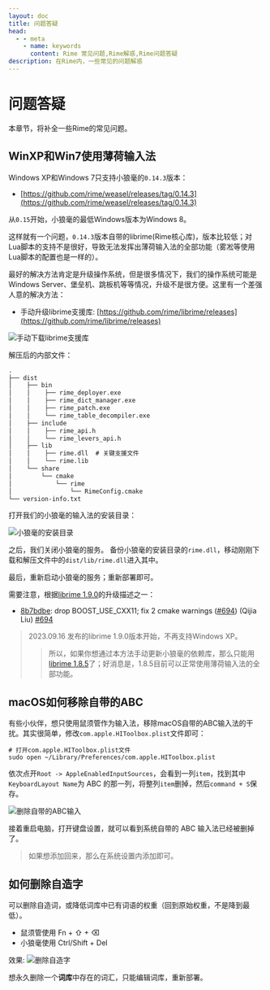 ```yaml
---
layout: doc
title: 问题答疑
head:
  - - meta
    - name: keywords
      content: Rime 常见问题,Rime解惑,Rime问题答疑
description: 在Rime内，一些常见的问题解惑
---
```

# 问题答疑

本章节，将补全一些Rime的常见问题。

## WinXP和Win7使用薄荷输入法
Windows XP和Windows 7只支持小狼毫的`0.14.3`版本：
- [https://github.com/rime/weasel/releases/tag/0.14.3](https://github.com/rime/weasel/releases/tag/0.14.3)

从`0.15`开始，小狼毫的最低Windows版本为Windows 8。

这样就有一个问题，`0.14.3`版本自带的librime(Rime核心库)，版本比较低；对Lua脚本的支持不是很好，导致无法发挥出薄荷输入法的全部功能（雾凇等使用Lua脚本的配置也是一样的）。

最好的解决方法肯定是升级操作系统，但是很多情况下，我们的操作系统可能是Windows Server、堡垒机、跳板机等等情况，升级不是很方便。这里有一个差强人意的解决方法：
- 手动升级librime支援库: [https://github.com/rime/librime/releases](https://github.com/rime/librime/releases)

![手动下载librime支援库](/image/guide/downloadRimeDll.webp)

解压后的内部文件：
```txt
.
├── dist
│    ├── bin
│    │    ├── rime_deployer.exe
│    │    ├── rime_dict_manager.exe
│    │    ├── rime_patch.exe
│    │    └── rime_table_decompiler.exe
│    ├── include
│    │    ├── rime_api.h
│    │    └── rime_levers_api.h
│    ├── lib
│    │    ├── rime.dll  # 关键支援文件
│    │    └── rime.lib
│    └── share
│        └── cmake
│            └── rime
│                └── RimeConfig.cmake
└── version-info.txt

```

打开我们的小狼毫的输入法的安装目录：

![小狼毫的安装目录](/image/guide/openWeaselRootPath.webp)

之后，我们关闭小狼毫的服务。 备份小狼毫的安装目录的`rime.dll`，移动刚刚下载和解压文件中的`dist/lib/rime.dll`进入其中。 

最后，重新启动小狼毫的服务；重新部署即可。 


需要注意，根据[librime 1.9.0](https://github.com/rime/librime/releases/tag/1.9.0)的升级描述之一：
- [8b7bdbe](https://github.com/rime/librime/commit/8b7bdbe115f8e903bbd6210f32066ac6c1760d6a): drop BOOST_USE_CXX11; fix 2 cmake warnings ([#694](https://github.com/rime/librime/pull/694)) (Qijia Liu) [#694](https://github.com/rime/librime/pull/694)

> 2023.09.16 发布的librime 1.9.0版本开始，不再支持Windows XP。
> > 所以，如果你想通过本方法手动更新小狼毫的依赖库，那么只能用[librime 1.8.5](https://github.com/rime/librime/releases/tag/1.8.5)了；好消息是，1.8.5目前可以正常使用薄荷输入法的全部功能。

## macOS如何移除自带的ABC

有些小伙伴，想只使用鼠须管作为输入法，移除macOS自带的ABC输入法的干扰。其实很简单，修改`com.apple.HIToolbox.plist`文件即可：
```text
# 打开com.apple.HIToolbox.plist文件
sudo open ~/Library/Preferences/com.apple.HIToolbox.plist
```

依次点开`Root -> AppleEnabledInputSources`，会看到一列`item`，找到其中`KeyboardLayout Name`为 ABC 的那一列，将整列`item`删掉，然后`command + S`保存。

![删除自带的ABC输入](/image/guide/removeABC.webp)

接着重启电脑，打开键盘设置，就可以看到系统自带的 ABC 输入法已经被删掉了。

> 如果想添加回来，那么在系统设置内添加即可。

## 如何删除自造字
可以删除自造词，或降低词库中已有词语的权重（回到原始权重，不是降到最低）。
- 鼠须管使用 Fn + ⇧ + ⌫
- 小狼毫使用 Ctrl/Shift + Del

效果:
![删除自造字](/image/guide/deleteSelfWord.gif)

想永久删除一个**词库**中存在的词汇，只能编辑词库，重新部署。